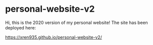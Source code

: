 # personal-website-v2
Hi, this is the 2020 version of my personal website! The site has been deployed here: 

https://xren935.github.io/personal-website-v2/
